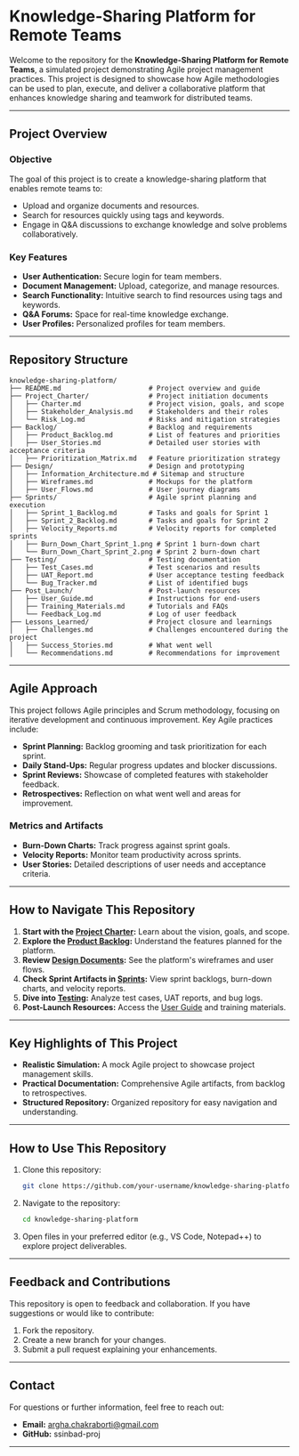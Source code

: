 # **Knowledge-Sharing Platform for Remote Teams**

Welcome to the repository for the **Knowledge-Sharing Platform for Remote Teams**, a simulated project demonstrating Agile project management practices. This project is designed to showcase how Agile methodologies can be used to plan, execute, and deliver a collaborative platform that enhances knowledge sharing and teamwork for distributed teams.

---

## **Project Overview**

### **Objective**
The goal of this project is to create a knowledge-sharing platform that enables remote teams to:
- Upload and organize documents and resources.
- Search for resources quickly using tags and keywords.
- Engage in Q&A discussions to exchange knowledge and solve problems collaboratively.

### **Key Features**
- **User Authentication:** Secure login for team members.
- **Document Management:** Upload, categorize, and manage resources.
- **Search Functionality:** Intuitive search to find resources using tags and keywords.
- **Q&A Forums:** Space for real-time knowledge exchange.
- **User Profiles:** Personalized profiles for team members.

---

## **Repository Structure**

```plaintext
knowledge-sharing-platform/
├── README.md                      # Project overview and guide
├── Project_Charter/               # Project initiation documents
│   ├── Charter.md                 # Project vision, goals, and scope
│   ├── Stakeholder_Analysis.md    # Stakeholders and their roles
│   └── Risk_Log.md                # Risks and mitigation strategies
├── Backlog/                       # Backlog and requirements
│   ├── Product_Backlog.md         # List of features and priorities
│   ├── User_Stories.md            # Detailed user stories with acceptance criteria
│   ├── Prioritization_Matrix.md   # Feature prioritization strategy
├── Design/                        # Design and prototyping
│   ├── Information_Architecture.md # Sitemap and structure
│   ├── Wireframes.md              # Mockups for the platform
│   ├── User_Flows.md              # User journey diagrams
├── Sprints/                       # Agile sprint planning and execution
│   ├── Sprint_1_Backlog.md        # Tasks and goals for Sprint 1
│   ├── Sprint_2_Backlog.md        # Tasks and goals for Sprint 2
│   ├── Velocity_Reports.md        # Velocity reports for completed sprints
│   ├── Burn_Down_Chart_Sprint_1.png # Sprint 1 burn-down chart
│   └── Burn_Down_Chart_Sprint_2.png # Sprint 2 burn-down chart
├── Testing/                       # Testing documentation
│   ├── Test_Cases.md              # Test scenarios and results
│   ├── UAT_Report.md              # User acceptance testing feedback
│   └── Bug_Tracker.md             # List of identified bugs
├── Post_Launch/                   # Post-launch resources
│   ├── User_Guide.md              # Instructions for end-users
│   ├── Training_Materials.md      # Tutorials and FAQs
│   └── Feedback_Log.md            # Log of user feedback
├── Lessons_Learned/               # Project closure and learnings
│   ├── Challenges.md              # Challenges encountered during the project
│   ├── Success_Stories.md         # What went well
│   └── Recommendations.md         # Recommendations for improvement
```

---

## **Agile Approach**

This project follows Agile principles and Scrum methodology, focusing on iterative development and continuous improvement. Key Agile practices include:
- **Sprint Planning:** Backlog grooming and task prioritization for each sprint.
- **Daily Stand-Ups:** Regular progress updates and blocker discussions.
- **Sprint Reviews:** Showcase of completed features with stakeholder feedback.
- **Retrospectives:** Reflection on what went well and areas for improvement.

### **Metrics and Artifacts**
- **Burn-Down Charts:** Track progress against sprint goals.
- **Velocity Reports:** Monitor team productivity across sprints.
- **User Stories:** Detailed descriptions of user needs and acceptance criteria.

---

## **How to Navigate This Repository**

1. **Start with the [Project Charter](./Project_Charter/Charter.md):** Learn about the vision, goals, and scope.
2. **Explore the [Product Backlog](./Backlog/Product_Backlog.md):** Understand the features planned for the platform.
3. **Review [Design Documents](./Design):** See the platform's wireframes and user flows.
4. **Check Sprint Artifacts in [Sprints](./Sprints):** View sprint backlogs, burn-down charts, and velocity reports.
5. **Dive into [Testing](./Testing):** Analyze test cases, UAT reports, and bug logs.
6. **Post-Launch Resources:** Access the [User Guide](./Post_Launch/User_Guide.md) and training materials.

---

## **Key Highlights of This Project**

- **Realistic Simulation:** A mock Agile project to showcase project management skills.
- **Practical Documentation:** Comprehensive Agile artifacts, from backlog to retrospectives.
- **Structured Repository:** Organized repository for easy navigation and understanding.

---

## **How to Use This Repository**

1. Clone this repository:
   ```bash
   git clone https://github.com/your-username/knowledge-sharing-platform.git
   ```
2. Navigate to the repository:
   ```bash
   cd knowledge-sharing-platform
   ```
3. Open files in your preferred editor (e.g., VS Code, Notepad++) to explore project deliverables.

---

## **Feedback and Contributions**

This repository is open to feedback and collaboration. If you have suggestions or would like to contribute:
1. Fork the repository.
2. Create a new branch for your changes.
3. Submit a pull request explaining your enhancements.

---

## **Contact**

For questions or further information, feel free to reach out:
- **Email:** argha.chakraborti@gmail.com
- **GitHub:** ssinbad-proj

---
